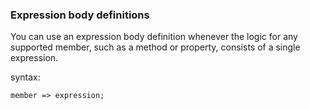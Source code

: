 ### Expression body definitions
You can use an expression body definition whenever the logic for any supported member, such as a method or property, consists of a single expression.

syntax:
```
member => expression;
```
